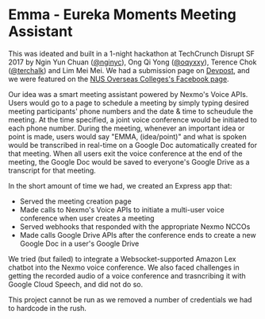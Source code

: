 # Emma - Eureka Moments Meeting Assistant

This was ideated and built in a 1-night hackathon at TechCrunch Disrupt SF 2017 by Ngin Yun Chuan ([@nginyc](https://github.com/nginyc)), Ong Qi Yong ([@oqyxxy](https://github.com/oqyxxy)), Terence Chok ([@terchalk](https://github.com/terchalk)) and Lim Mei Mei. We had a submission page on [Devpost](https://devpost.com/software/emma-m0d7oq), and we were featured on the [NUS Overseas Colleges's Facebook page](https://www.facebook.com/NUSOverseasColleges/videos/1414535268645871/?hc_ref=ARR3VXMrwpsoT9HynNzNFrRsqWCeelXVZQrTh94tfvodar3I4NsYjfYZHFZXxsdERjQ).

Our idea was a smart meeting assistant powered by Nexmo's Voice APIs. Users would go to a page to schedule a meeting by simply typing desired meeting participants' phone numbers and the date & time to scheudule the meeting. At the time specified, a joint voice conference would be initiated to each phone number. During the meeting, whenever an important idea or point is made, users would say "EMMA, (idea/point)" and what is spoken would be transcribed in real-time on a Google Doc automatically created for that meeting. When all users exit the voice conference at the end of the meeting, the Google Doc would be saved to everyone's Google Drive as a transcript for that meeting.

In the short amount of time we had, we created an Express app that:
  - Served the meeting creation page
  - Made calls to Nexmo's Voice APIs to initiate a multi-user voice conference when user creates a meeting
  - Served webhooks that responded with the appropriate Nexmo NCCOs
  - Made calls Google Drive APIs after the conference ends to create a new Google Doc in a user's Google Drive

We tried (but failed) to integrate a Websocket-supported Amazon Lex chatbot into the Nexmo voice conference. We also faced challenges in getting the recorded audio of a voice conference and trasncribing it with Google Cloud Speech, and did not do so.

This project cannot be run as we removed a number of credentials we had to hardcode in the rush.
